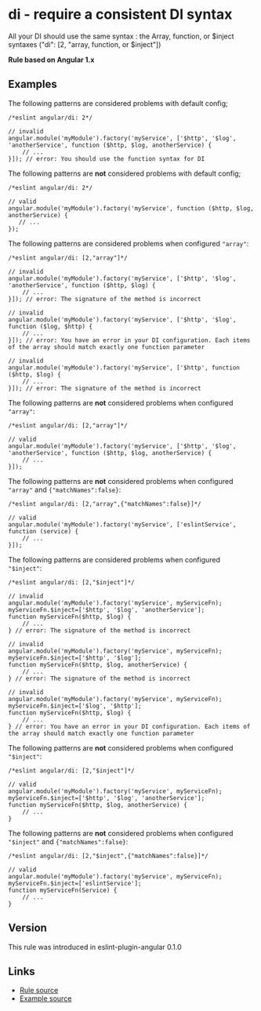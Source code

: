 <!-- WARNING: Generated documentation. Edit docs and examples in the rule and examples file ('rules/di.js', 'examples/di.js'). -->

# di - require a consistent DI syntax

All your DI should use the same syntax : the Array, function, or $inject syntaxes ("di":  [2, "array, function, or $inject"])

**Rule based on Angular 1.x**

## Examples

The following patterns are considered problems with default config;

    /*eslint angular/di: 2*/

    // invalid
    angular.module('myModule').factory('myService', ['$http', '$log', 'anotherService', function ($http, $log, anotherService) {
        // ...
    }]); // error: You should use the function syntax for DI

The following patterns are **not** considered problems with default config;

    /*eslint angular/di: 2*/

    // valid
    angular.module('myModule').factory('myService', function ($http, $log, anotherService) {
       // ...
    });

The following patterns are considered problems when configured `"array"`:

    /*eslint angular/di: [2,"array"]*/

    // invalid
    angular.module('myModule').factory('myService', ['$http', '$log', 'anotherService', function ($http, $log) {
        // ...
    }]); // error: The signature of the method is incorrect

    // invalid
    angular.module('myModule').factory('myService', ['$http', '$log', function ($log, $http) {
        // ...
    }]); // error: You have an error in your DI configuration. Each items of the array should match exactly one function parameter

    // invalid
    angular.module('myModule').factory('myService', ['$http', function ($http, $log) {
        // ...
    }]); // error: The signature of the method is incorrect

The following patterns are **not** considered problems when configured `"array"`:

    /*eslint angular/di: [2,"array"]*/

    // valid
    angular.module('myModule').factory('myService', ['$http', '$log', 'anotherService', function ($http, $log, anotherService) {
        // ...
    }]);

The following patterns are **not** considered problems when configured `"array"` and `{"matchNames":false}`:

    /*eslint angular/di: [2,"array",{"matchNames":false}]*/

    // valid
    angular.module('myModule').factory('myService', ['eslintService', function (service) {
        // ...
    }]);

The following patterns are considered problems when configured `"$inject"`:

    /*eslint angular/di: [2,"$inject"]*/

    // invalid
    angular.module('myModule').factory('myService', myServiceFn);
    myServiceFn.$inject=['$http', '$log', 'anotherService'];
    function myServiceFn($http, $log) {
        // ...
    } // error: The signature of the method is incorrect

    // invalid
    angular.module('myModule').factory('myService', myServiceFn);
    myServiceFn.$inject=['$http', '$log'];
    function myServiceFn($http, $log, anotherService) {
        // ...
    } // error: The signature of the method is incorrect

    // invalid
    angular.module('myModule').factory('myService', myServiceFn);
    myServiceFn.$inject=['$log', '$http'];
    function myServiceFn($http, $log) {
        // ...
    } // error: You have an error in your DI configuration. Each items of the array should match exactly one function parameter

The following patterns are **not** considered problems when configured `"$inject"`:

    /*eslint angular/di: [2,"$inject"]*/

    // valid
    angular.module('myModule').factory('myService', myServiceFn);
    myServiceFn.$inject=['$http', '$log', 'anotherService'];
    function myServiceFn($http, $log, anotherService) {
        // ...
    }

The following patterns are **not** considered problems when configured `"$inject"` and `{"matchNames":false}`:

    /*eslint angular/di: [2,"$inject",{"matchNames":false}]*/

    // valid
    angular.module('myModule').factory('myService', myServiceFn);
    myServiceFn.$inject=['eslintService'];
    function myServiceFn(Service) {
        // ...
    }

## Version

This rule was introduced in eslint-plugin-angular 0.1.0

## Links

* [Rule source](../rules/di.js)
* [Example source](../examples/di.js)
